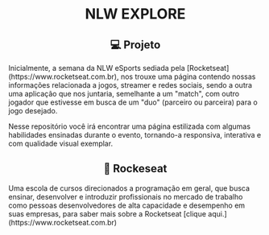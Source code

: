 <h1 align="center">NLW EXPLORE</h1>

<h2 align="center">💻 Projeto</h2>
Inicialmente, a semana da NLW eSports sediada pela [Rocketseat](https://www.rocketseat.com.br), nos trouxe uma página contendo nossas informações relacionada a jogos, streamer e redes sociais, sendo a outra uma aplicação que nos juntaria, semelhante a um "match", com outro jogador que estivesse em busca de um "duo" (parceiro ou parceira) para o jogo desejado.

Nesse repositório você irá encontrar uma página estilizada com algumas habilidades ensinadas durante o evento, tornando-a responsiva, interativa e com qualidade visual exemplar.

<h2 align="center">🚀 Rockeseat</h2>
Uma escola de cursos direcionados a programação em geral, que busca ensinar, desenvolver e introduzir profissionais no mercado de trabalho como pessoas desenvolvedores de alta capacidade e desempenho em suas empresas, para saber mais sobre a Rocketseat [clique aqui.](https://www.rocketseat.com.br)
